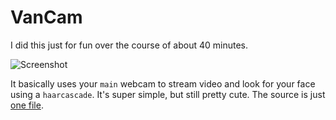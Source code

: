VanCam
===========

I did this just for fun over the course of about 40 minutes. 

![Screenshot](http://f.cl.ly/items/0F3109010C0V380c2M2K/Screen%20Shot%202011-09-05%20at%209.39.31%20PM.png)

It basically uses your `main` webcam to stream video and look for your face using a `haarcascade`. It's super simple, but still pretty cute. The source is just [one file](src/main.cpp).